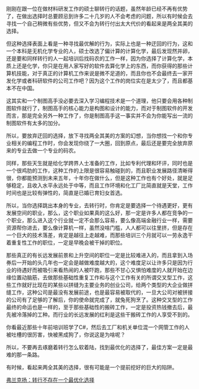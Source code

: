 <p>刚刚在跟一位在做材料研发工作的硕士聊转行的话题，虽然年龄已经不再有优势了，在做出选择时总要顾忌到许多二十几岁的人不会考虑的问题，所以有时候会去寻找一个自己稍微有些优势，但又不会为转行付出太大代价的看起来是两全其美的选择。</p><p>但这种选择表面上看是一种寻找最优解的行为，实际上也是一种迂回的行为，这和一个本科是无机化学专业的人，硕士改选了偏计算的计算化学，最后发现然并卵，还是要和同样转行的人一起培训后找码农的工作一样，因为你选择了计算化学，本质上还是化学，你只是在用人家写好的软件去算化学上的东西，而你获得的那些计算机技能，对于真正的计算机工作来说是微不足道的，而且你也不会最终去一家开发化学或者科研软件的公司工作吧？因为这个工作的岗位实在是太少了，而且都基本不在中国。</p><p>这其实和一个制图高手没必要去深入学习编程技术是一个道理，他只要会用各种制图软件就行了，制图高手的核心能力是构图和设计的能力，而对于制图软件的开发而言，那是完全另外一种工作了，你是制图高手这一事实并不会为你能写出一流的制图软件有太多的加分。</p><p>所以，要放弃迂回的选择，放下寻找两全其美的方案的幻想，当你想找一个和你专业相关的编程工作时，你会发现你绕了一大圈，回到原点，最后还是要完全放弃原来的专业去做一个专业的码农。</p><p>同样，那些天生就是给化学跨界人士准备的工作，比如专利代理和环评，同时也是一个很鸡肋的工作，这种工作的上限是很容易触碰到的，而且职业发展路径清晰得很，你都能预测到未来五年，十年你在做什么，但是这种工作也有个好处，就是足够稳定，且收入水平永远处于中等，而且工作环境和化工厂比简直就是天堂，工作时间也是比较有弹性的，简直是已婚已育妇女首选。</p><p>所以，当你选择跳出本身的专业，去转行时，你肯定是要选择一个待遇更好，更有发展空间的职业，那么，这个职业如果真的这么好，那一定是许多人都在竞争的一个职业，那么进入这个行业就一定不会那么容易，要么像高端金融行业一样，需要资源帮你进去，要么像计算机一样，虽然没啥门槛，人人都可以往里挤，但是存在一个巨大的技术落差，肯定是越往上走越难，而那些培训三个月就可以一劳永逸干着重复性工作的职位，一定是早晚会被干掉的职位。</p><p>那些真正的有长远发展前景和上升空间的职位一定是比较难进入的，而且拿到入场券后一开始的头几年也一定会是越做难度越大的，这个难度足以让许多只是因为行业的待遇好而被吸引来看热闹的人被吓跑，那些不甘心又惧怕难度的人就开始在边缘位置动脑筋，去做那些基础性重复工作和与这个工作有关的所谓交叉型工作，这些工作就好比现在的某些以拼缝为主要业务的创业公司，给两个类型的大企业做拼缝工作，这种公司是最没有发展前途，也是最容易被取代的，一旦大公司对被拼接的公司有了足够的了解后，你的使命就完成了，就兔死狗烹了。这种交叉型的工作最终的命运也是一样的，至于那些基础性的搬砖工作，一定是投资热钱撤去后，最先被冷落掉的工种。而行业的长远发展的红利是这些干搬砖工作的人享受不到的。</p><p>你看最近那些十年前培训班学了C#，然后去工厂和机关单位混一个网管工作的人被吐槽的很厉害，快被黑成狗了，你说这是为啥呢？</p><p>所以，不要再去琢磨着转行怎么软着陆，找到最优化的选择了，最佳方案一定是最难的那一条路。</p><p>有时候，看起来两全其美的选择，很有可能是一个提前挖好的巨大的陷阱。</p><a href="https://zhuanlan.zhihu.com/p/33295664" data-draft-node="block" data-draft-type="link-card" data-image="https://pic2.zhimg.com/v2-09f8365ea190c34ffeab69632971fd09_180x120.jpg" data-image-width="500" data-image-height="332" class="internal">弗兰克扬：转行不存在一个最优化选择</a><p></p>